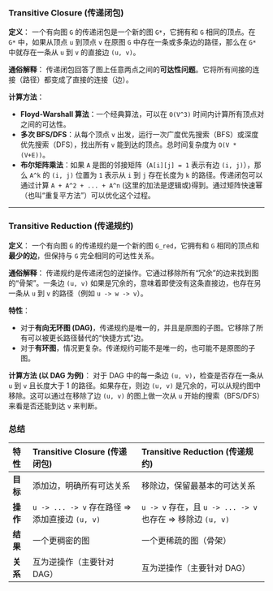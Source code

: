 ### Transitive Closure (传递闭包)

**定义**：
一个有向图 `G` 的传递闭包是一个新的图 `G*`，它拥有和 `G` 相同的顶点。在 `G*` 中，如果从顶点 `u` 到顶点 `v` 在原图 `G` 中存在一条或多条边的路径，那么在 `G*` 中就存在一条从 `u` 到 `v` 的直接边 `(u, v)`。

**通俗解释**：
传递闭包回答了图上任意两点之间的**可达性问题**。它将所有间接的连接（路径）都变成了直接的连接（边）。

**计算方法**：

- **Floyd-Warshall 算法**：一个经典算法，可以在 `O(V^3)` 时间内计算所有顶点对之间的可达性。
- **多次 BFS/DFS**：从每个顶点 `v` 出发，运行一次广度优先搜索（BFS）或深度优先搜索（DFS），找出所有 `v` 能到达的顶点。总时间复杂度为 `O(V * (V+E))`。
- **布尔矩阵乘法**：如果 `A` 是图的邻接矩阵（`A[i][j] = 1` 表示有边 `(i, j)`），那么 `A^k` 的 `(i, j)` 位置为 `1` 表示从 `i` 到 `j` 存在长度为 `k` 的路径。传递闭包可以通过计算 `A + A^2 + ... + A^n` (这里的加法是逻辑或)得到。通过矩阵快速幂（也叫“重复平方法”）可以优化这个过程。

---

### Transitive Reduction (传递规约)

**定义**：
一个有向图 `G` 的传递规约是一个新的图 `G_red`，它拥有和 `G` 相同的顶点和**最少的边**，但保持与 `G` 完全相同的可达性关系。

**通俗解释**：
传递规约是传递闭包的逆操作。它通过移除所有“冗余”的边来找到图的“骨架”。一条边 `(u, v)` 如果是冗余的，意味着即使没有这条直接边，也存在另一条从 `u` 到 `v` 的路径（例如 `u -> w -> v`）。

**特性**：

- 对于**有向无环图 (DAG)**，传递规约是唯一的，并且是原图的子图。它移除了所有可以被更长路径替代的“快捷方式”边。
- 对于**有环图**，情况更复杂。传递规约可能不是唯一的，也可能不是原图的子图。

**计算方法 (以 DAG 为例)**：
对于 DAG 中的每一条边 `(u, v)`，检查是否存在一条从 `u` 到 `v` 且长度大于 1 的路径。如果存在，则边 `(u, v)` 是冗余的，可以从规约图中移除。这可以通过在移除了边 `(u, v)` 的图上做一次从 `u` 开始的搜索（BFS/DFS）来看是否还能到达 `v` 来判断。

### 总结

| 特性     | Transitive Closure (传递闭包)                   | Transitive Reduction (传递规约)                             |
| :------- | :---------------------------------------------- | :---------------------------------------------------------- |
| **目标** | 添加边，明确所有可达关系                        | 移除边，保留最基本的可达关系                                |
| **操作** | `u -> ... -> v` 存在路径 => 添加直接边 `(u, v)` | `u -> v` 存在，且 `u -> ... -> v` 也存在 => 移除边 `(u, v)` |
| **结果** | 一个更稠密的图                                  | 一个更稀疏的图（骨架）                                      |
| **关系** | 互为逆操作（主要针对 DAG）                      | 互为逆操作（主要针对 DAG）                                  |
